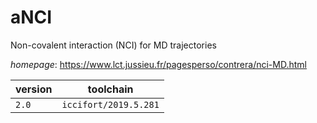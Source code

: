 # aNCI

Non-covalent interaction (NCI) for MD trajectories

*homepage*: <https://www.lct.jussieu.fr/pagesperso/contrera/nci-MD.html>

version | toolchain
--------|----------
``2.0`` | ``iccifort/2019.5.281``

